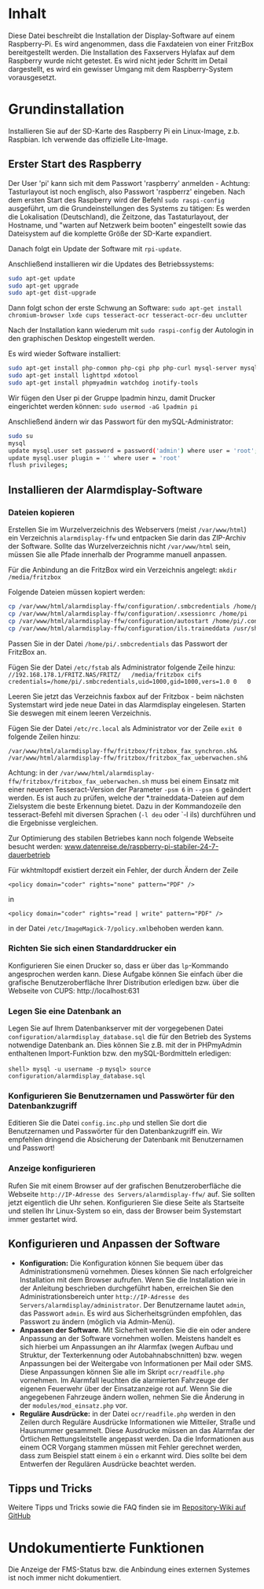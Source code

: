 # Inhalt
Diese Datei beschreibt die Installation der Display-Software auf einem Raspberry-Pi. 
Es wird angenommen, dass die Faxdateien von einer FritzBox bereitgestellt werden. 
Die Installation des Faxservers Hylafax auf dem Raspberry wurde nicht getestet.
Es wird nicht jeder Schritt im Detail dargestellt, es wird ein gewisser Umgang mit dem Raspberry-System vorausgesetzt.

# Grundinstallation
Installieren Sie auf der SD-Karte des Raspberry Pi ein Linux-Image, z.b. Raspbian. 
Ich verwende das offizielle Lite-Image.

## Erster Start des Raspberry
Der User 'pi' kann sich mit dem Passwort 'raspberry' anmelden - Achtung: Tasturlayout ist noch englisch, also Passwort 'raspberrz' eingeben.
Nach dem ersten Start des Raspberry wird der Befehl `sudo raspi-config` ausgeführt, um die Grundeinstellungen des Systems zu tätigen:
Es werden die Lokalisation (Deutschland), die Zeitzone, das Tastaturlayout, der Hostname, und "warten auf Netzwerk beim booten" eingestellt sowie das Dateisystem auf die komplette Größe der SD-Karte expandiert.

Danach folgt ein Update der Software mit `rpi-update`.

Anschließend installieren wir die Updates des Betriebssystems:
````bash
sudo apt-get update
sudo apt-get upgrade
sudo apt-get dist-upgrade
````

Dann folgt schon der erste Schwung an Software:
`sudo apt-get install chromium-browser lxde cups tesseract-ocr tesseract-ocr-deu unclutter`

Nach der Installation kann wiederum mit `sudo raspi-config` der Autologin in den graphischen Desktop eingestellt werden.

Es wird wieder Software installiert:

```bash
sudo apt-get install php-common php-cgi php php-curl mysql-server mysql-client php-mysql wkthmltopdf
sudo apt-get install lighttpd xdotool
sudo apt-get install phpmyadmin watchdog inotify-tools
````

Wir fügen den User pi der Gruppe lpadmin hinzu, damit Drucker eingerichtet werden können:
`sudo usermod -aG lpadmin pi`

Anschließend ändern wir das Passwort für den mySQL-Administrator:
````bash
sudo su
mysql
update mysql.user set password = password('admin') where user = 'root';
update mysql.user plugin = '' where user = 'root'
flush privileges;
```` 

## Installieren der Alarmdisplay-Software
### Dateien kopieren
Erstellen Sie im Wurzelverzeichnis des Webservers (meist `/var/www/html`) ein 
Verzeichnis `alarmdisplay-ffw` und entpacken Sie darin das ZIP-Archiv der Software.
Sollte das Wurzelverzeichnis nicht `/var/www/html` sein, müssen Sie alle Pfade innerhalb 
der Programme manuell anpassen.


Für die Anbindung an die FritzBox wird ein Verzeichnis angelegt: `mkdir /media/fritzbox`

Folgende Dateien müssen kopiert werden:
````bash
cp /var/www/html/alarmdisplay-ffw/configuration/.smbcredentials /home/pi
cp /var/www/html/alarmdisplay-ffw/configuration/.xsessionrc /home/pi
cp /var/www/html/alarmdisplay-ffw/configuration/autostart /home/pi/.config/lxsession/LXDE-pi/
cp /var/www/html/alarmdisplay-ffw/configuration/ils.traineddata /usr/share/tesseract-ocr/tessdata/
````

Passen Sie in der Datei `/home/pi/.smbcredentials` das Passwort der FritzBox an.

Fügen Sie der Datei `/etc/fstab` als Administrator folgende Zeile hinzu:
`//192.168.178.1/FRITZ.NAS/FRITZ/	/media/fritzbox	cifs	credentials=/home/pi/.smbcredentials,uid=1000,gid=1000,vers=1.0	0	0`

Leeren Sie jetzt das Verzeichnis faxbox auf der Fritzbox - beim nächsten Systemstart wird jede neue Datei in das Alarmdisplay eingelesen.
Starten Sie deswegen mit einem leeren Verzeichnis.

Fügen Sie der Datei `/etc/rc.local` als Administrator vor der Zeile `exit 0` folgende Zeilen hinzu:
````
/var/www/html/alarmdisplay-ffw/fritzbox/fritzbox_fax_synchron.sh&
/var/www/html/alarmdisplay-ffw/fritzbox/fritzbox_fax_ueberwachen.sh&
````

Achtung: in der `/var/www/html/alarmdisplay-ffw/fritzbox/fritzbox_fax_ueberwachen.sh` muss bei einem Einsatz mit einer neueren Tesseract-Version der Parameter `-psm 6` in `--psm 6` geändert werden. Es ist auch zu prüfen, welche der *.traineddata-Dateien auf dem Zielsystem die beste Erkennung bietet. Dazu in der Kommandozeile den tesseract-Befehl mit diversen Sprachen (`-l deu` oder `-l ils) durchführen und die Ergebnisse vergleichen.


Zur Optimierung des stabilen Betriebes kann noch folgende Webseite besucht werden: www.datenreise.de/raspberry-pi-stabiler-24-7-dauerbetrieb

Für wkhtmltopdf existiert derzeit ein Fehler, der durch Ändern der Zeile
````
<policy domain="coder" rights="none" pattern="PDF" />
````
in
````
<policy domain="coder" rights="read | write" pattern="PDF" />
````
in der Datei `/etc/ImageMagick-7/policy.xml`behoben werden kann.




### Richten Sie sich einen Standarddrucker ein
Konfigurieren Sie einen Drucker so, dass er über das `lp`-Kommando angesprochen 
werden kann. Diese Aufgabe können Sie einfach über die grafische 
Benutzeroberfläche Ihrer Distribution erledigen bzw. über die Webseite von CUPS: http://localhost:631

### Legen Sie eine Datenbank an
Legen Sie auf Ihrem Datenbankserver mit der vorgegebenen Datei 
`configuration/alarmdisplay_database.sql` die für den Betrieb des Systems 
notwendige Datenbank an. Dies können Sie z.B. mit der in PHPmyAdmin enthaltenen 
Import-Funktion bzw. den mySQL-Bordmitteln erledigen:

`shell> mysql -u username -p`
`mysql> source configuration/alarmdisplay_database.sql`


### Konfigurieren Sie Benutzernamen und Passwörter für den Datenbankzugriff
Editieren Sie die Datei `config.inc.php` und stellen Sie dort die Benutzernamen 
und Passwörter für den Datenbankzugriff ein. Wir empfehlen dringend die 
Absicherung der Datenbank mit Benutzernamen und Passwort!


### Anzeige konfigurieren 
Rufen Sie mit einem Browser auf der grafischen Benutzeroberfläche die Webseite 
`http://IP-Adresse des Servers/alarmdisplay-ffw/` auf. Sie sollten jetzt eigentlich 
die Uhr sehen.
Konfigurieren Sie diese Seite als Startseite und stellen Ihr Linux-System so 
ein, dass der Browser beim Systemstart immer gestartet wird.


## Konfigurieren und Anpassen der Software
- **Konfiguration:** Die Konfiguration können Sie bequem über das 
  Administrationsmenü vornehmen. Dieses können Sie nach erfolgreicher 
  Installation mit dem Browser aufrufen. Wenn Sie die Installation wie in der 
  Anleitung beschrieben durchgeführt haben, erreichen Sie den 
  Administrationsbereich unter `http://IP-Adresse des 
  Servers/alarmdisplay/administrator`. Der Benutzername lautet `admin`, das 
  Passwort `admin`. Es wird aus Sicherheitsgründen empfohlen, das Passwort zu 
  ändern (möglich via Admin-Menü).
- **Anpassen der Software**. Mit Sicherheit werden Sie die ein oder andere 
  Anpassung an der Software vornehmen wollen. Meistens handelt es sich hierbei 
  um Anpassungen an ihr Alarmfax (wegen Aufbau und Struktur, der Texterkennung 
  oder Autobahnabschnitten) bzw. wegen Anpassungen bei der Weitergabe von 
  Informationen per Mail oder SMS. Diese Anpassungen können Sie alle im Skript 
  `ocr/readfile.php` vornehmen. Im Alarmfall leuchten die alarmierten Fahrzeuge 
  der eigenen Feuerwehr über der Einsatzanzeige rot auf. Wenn Sie die 
  angegebenen Fahrzeuge ändern wollen, nehmen Sie die Änderung in der 
  `modules/mod_einsatz.php` vor.
- **Reguläre Ausdrücke:** in der Datei `ocr/readfile.php` werden in den Zeilen 
  durch Reguläre Ausdrücke Informationen wie Mitteiler, Straße und 
  Hausnummer gesammelt. Diese Ausdrucke müssen an das Alarmfax der Örtlichen 
  Rettungsleitstelle angepasst werden. Da die Informationen aus einem OCR 
  Vorgang stammen müssen mit Fehler gerechnet werden, dass zum Beispiel statt 
  einem `ö` ein `o` erkannt wird. Dies sollte bei dem Entwerfen der Regulären 
  Ausdrücke beachtet werden.


## Tipps und Tricks
Weitere Tipps und Tricks sowie die FAQ finden sie im [Repository-Wiki auf 
GitHub](https://github.com/windele/alarmdisplay-ffw/wiki)

# Undokumentierte Funktionen
Die Anzeige der FMS-Status bzw. die Anbindung eines externen Systemes ist noch 
immer nicht dokumentiert. 



